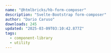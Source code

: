 ```yaml
---
name: "@htmlbricks/hb-form-composer"
description: "Svelte-Bootstrap form-composer"
author: "Dario Caruso"
downloads: 245
updated: "2025-03-09T03:10:42.877Z"
tags: 
  - component-library
  - utility
---
```

